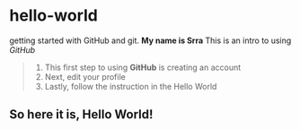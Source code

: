 # hello-world
getting started with GitHub and git.
**My name is Srra**
This is an intro to using *GitHub*
> 1. This first step to using **GitHub** is creating an account
> 2. Next, edit your profile
> 3. Lastly, follow the instruction in the Hello World

## So here it is, Hello World!
